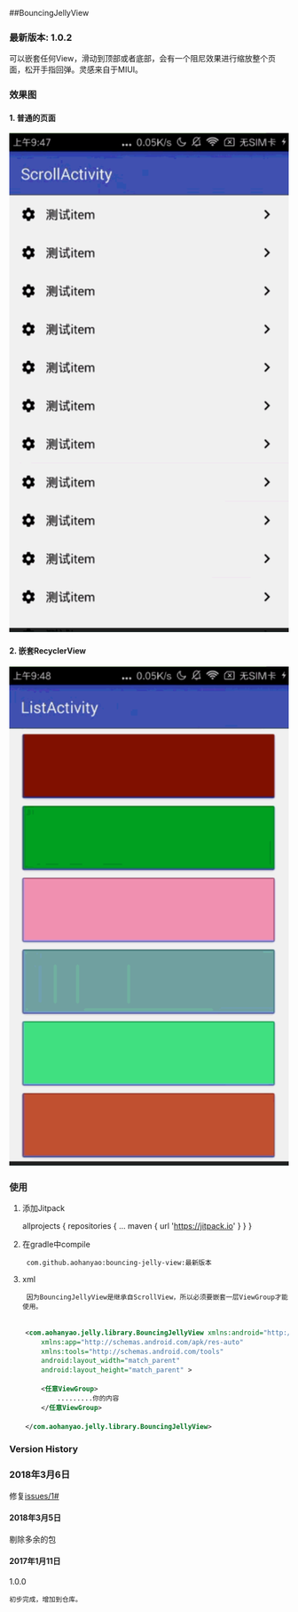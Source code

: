 ##BouncingJellyView

### 最新版本: 1.0.2

可以嵌套任何View，滑动到顶部或者底部，会有一个阻尼效果进行缩放整个页面，松开手指回弹。灵感来自于MIUI。

### 效果图
#### 1. 普通的页面
![嵌套普通的View](BouncingJelly/Screenshot/bouncing-jelly-view%E6%99%AE%E9%80%9A%E6%83%85%E5%86%B5.gif)
#### 2. 嵌套RecyclerView
![嵌套RecyclerView](BouncingJelly/Screenshot/bouncing-jelly-view-recyclerview.gif)
### 使用
1. 添加Jitpack
	
	allprojects {
		repositories {
			...
			maven { url 'https://jitpack.io' }
		}
	}
2. 在gradle中compile

		com.github.aohanyao:bouncing-jelly-view:最新版本

3. xml
	
		因为BouncingJellyView是继承自ScrollView，所以必须要嵌套一层ViewGroup才能使用。


```xml
			
	<com.aohanyao.jelly.library.BouncingJellyView xmlns:android="http://schemas.android.com/apk/res/android"
	    xmlns:app="http://schemas.android.com/apk/res-auto"
	    xmlns:tools="http://schemas.android.com/tools"
	    android:layout_width="match_parent"
	    android:layout_height="match_parent" >

		<任意ViewGroup>
			.........你的内容
		</任意ViewGroup>

	</com.aohanyao.jelly.library.BouncingJellyView>

```


 

### Version History
### 2018年3月6日
修复[issues/1#](https://github.com/aohanyao/BouncingJelly/issues/1#issuecomment-370310890)

#### 2018年3月5日
剔除多余的包

#### 2017年1月11日
1.0.0 

	初步完成，增加到仓库。